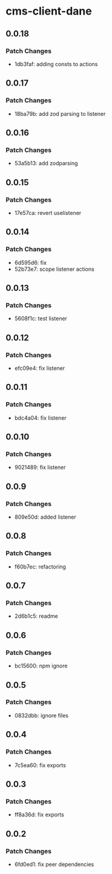 # cms-client-dane

## 0.0.18

### Patch Changes

- 1db3faf: adding consts to actions

## 0.0.17

### Patch Changes

- 18ba79b: add zod parsing to listener

## 0.0.16

### Patch Changes

- 53a5b13: add zodparsing

## 0.0.15

### Patch Changes

- 17e57ca: revert uselistener

## 0.0.14

### Patch Changes

- 6d595d6: fix
- 52b73e7: scope listener actions

## 0.0.13

### Patch Changes

- 5608f1c: test listener

## 0.0.12

### Patch Changes

- efc09e4: fix listener

## 0.0.11

### Patch Changes

- bdc4a04: fix listener

## 0.0.10

### Patch Changes

- 9021489: fix listener

## 0.0.9

### Patch Changes

- 809e50d: added listener

## 0.0.8

### Patch Changes

- f60b7ec: refactoring

## 0.0.7

### Patch Changes

- 2d6b1c5: readme

## 0.0.6

### Patch Changes

- bc15600: npm ignore

## 0.0.5

### Patch Changes

- 0832dbb: ignore files

## 0.0.4

### Patch Changes

- 7c5ea60: fix exports

## 0.0.3

### Patch Changes

- ff8a36d: fix exports

## 0.0.2

### Patch Changes

- 6fd0ed1: fix peer dependencies
